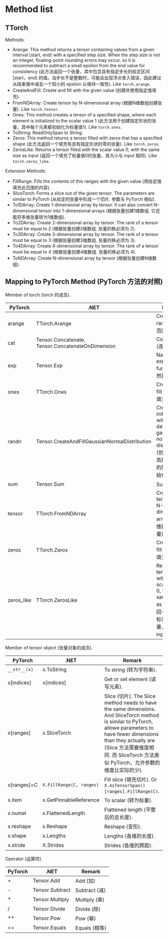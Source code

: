 # Method list

## TTorch

Methods:

- Arange: This method returns a tensor containing values from a given interval [start, end) with a specified step size. When the step size is not an integer, floating-point rounding errors may occur, so it is recommended to subtract a small epsilon from the end value for consistency (此方法返回一个张量，其中包含具有指定步长的给定区间 [start，end) 的值。当步长不是整数时，可能会出现浮点舍入错误，因此建议从结束值中减去一个较小的 epsilon 以保持一致性). Like `torch.arange`.
- CreateAndFill: Create and fill with the given value (创建并使用指定值填充).
- FromNDArray: Create tensor by N-dimensional array (根据N维数组创建张量). Like `torch.tensor`.
- Ones: This method creates a tensor of a specified shape, where each element is initialized to the scalar value 1 (此方法用于创建指定形状的张量，其中每个元素都初始化为标量值1). Like `torch.ones`.
- ToString: ReadOnlySpan to String.
- Zeros: This method returns a tensor filled with zeros that has a specified shape (此方法返回一个填充有具有指定形状的零的张量). Like `torch.zeros`.
- ZerosLike: Returns a tensor filled with the scalar value 0, with the same size as input (返回一个填充了标量值0的张量，其大小与 input 相同). Like `torch.zeros_like`.

Extension Methods:

- FillRange: Fills the contents of this ranges with the given value (用给定值填充此范围的内容).
- SliceTorch: Forms a slice out of the given tensor. The parameters are similar to PyTorch (从给定的张量中形成一个切片. 参数与 PyTorch 相似).
- To1DArray: Create 1-dimensional array by tensor. It can also convert N-dimensional tensor into 1-dimensional arrays (根据张量创建1维数组. 它还能将多维张量转为1维数组).
- To2DArray: Create 2-dimensional array by tensor. The rank of a tensor must be equal to 2 (根据张量创建2维数组. 张量的秩必须为 2).
- To3DArray: Create 3-dimensional array by tensor. The rank of a tensor must be equal to 3 (根据张量创建3维数组. 张量的秩必须为 3).
- To4DArray: Create 4-dimensional array by tensor. The rank of a tensor must be equal to 4 (根据张量创建4维数组. 张量的秩必须为 4).
- ToNDArray: Create N-dimensional array by tensor  (根据张量创建N维数组).

## Mapping to PyTorch Method (PyTorch 方法的对照)

Member of torch (torch 的成员).

| PyTorch    | .NET                                     | Remark                                   |
| ---------- | ---------------------------------------- | ---------------------------------------- |
| arange     | TTorch.Arange                            | Create by range (根据范围创建).                |
| cat        | Tensor.Concatenate, Tensor.ConcatenateOnDimension | Concatenate (连接)                         |
| exp        | Tensor.Exp                               | Natural exponential function (自然指数函数)    |
| ones       | TTorch.Ones                              | Create and fill 1 (创建并填充1).              |
| randn      | Tensor.CreateAndFillGaussianNormalDistribution | Creates and initializes it with random data in a gaussian normal distribution (创建并使用高斯正态分布的随机数据初始化). |
| sum        | Tensor.Sum                               | Sum (求和)                                 |
| tensor     | TTorch.FromNDArray                       | Create tensor by N-dimensional array (根据N维数组创建张量) |
| zeros      | TTorch.Zeros                             | Create and fill 0 (创建并填充0).              |
| zeros_like | TTorch.ZerosLike                         | Returns a tensor filled with the scalar value 0, with the same size as input (返回一个填充了标量值0的张量，其大小与 input 相同) |

Member of  tensor object (张量对象的成员).

| PyTorch      | .NET                     | Remark                                   |
| ------------ | ------------------------ | ---------------------------------------- |
| `__str__(x)` | x.ToString               | To string (转为字符串).                       |
| x[indices]   | x[indices]               | Get or set element (读写元素).               |
| x[ranges]    | x.SliceTorch             | Slice (切片). The Slice method needs to have the same dimensions. And SliceTorch method is similar to PyTorch, allowe parameters to have fewer dimensions than they actually are (Slice 方法需要维度相同. 而 SliceTorch 方法类似 PyTorch，允许参数的维度比实际的少). |
| x[ranges]=C  | `X.FillRange(C, ranges)` | Fill slice (填充切片). Or `X.AsTensorSpan()[ranges].FillRange(C)`. |
| x.item       | x.GetPinnableReference   | To scalar (转为标量).                        |
| x.numel      | x.FlattenedLength        | Flattened length (平整后的总长度).              |
| x.reshape    | x.Reshape                | Reshape (变形).                            |
| x.shape      | x.Lengths                | Lengths (各维的长度).                         |
| x.stride     | X.Strides                | Strides (各维的跨距).                         |

Operator (运算符).

| PyTorch | .NET            | Remark       |
| ------- | --------------- | ------------ |
| +       | Tensor.Add      | Add (加)      |
| -       | Tensor.Subtract | Subtract (减) |
| *       | Tensor.Multiply | Multiply (乘) |
| /       | Tensor.Divide   | Divide (除)   |
| **      | Tensor.Pow      | Pow (幂)      |
| ==      | Tensor.Equals   | Equals (相等)  |